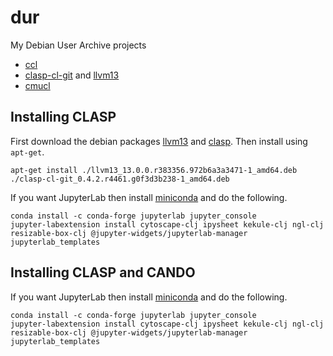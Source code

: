 # dur
My Debian User Archive projects

- [ccl](https://dur.hunterwittenborn.com/packages/ccl/)
- [clasp-cl-git](https://dur.hunterwittenborn.com/packages/clasp-cl-git/) and [llvm13](https://dur.hunterwittenborn.com/packages/llvm13/)
- [cmucl](https://dur.hunterwittenborn.com/packages/cmucl/)

## Installing CLASP

First download the debian packages [llvm13][] and [clasp][]. Then install using `apt-get`.
```
apt-get install ./llvm13_13.0.0.r383356.972b6a3a3471-1_amd64.deb ./clasp-cl-git_0.4.2.r4461.g0f3d3b238-1_amd64.deb
```
If you want JupyterLab then install [miniconda][] and do the following.
```
conda install -c conda-forge jupyterlab jupyter_console
jupyter-labextension install cytoscape-clj ipysheet kekule-clj ngl-clj resizable-box-clj @jupyter-widgets/jupyterlab-manager  jupyterlab_templates
```

## Installing CLASP and CANDO

If you want JupyterLab then install [miniconda][] and do the following.
```
conda install -c conda-forge jupyterlab jupyter_console
jupyter-labextension install cytoscape-clj ipysheet kekule-clj ngl-clj resizable-box-clj @jupyter-widgets/jupyterlab-manager  jupyterlab_templates
```

[cando]: https://github.com/yitzchak/dur/releases/download/clasp-cl-git_0.4.2.r4461.g0f3d3b238-1/cando-git_0.4.2.r4461.g0f3d3b238-1_amd64.deb
[clasp]: https://github.com/yitzchak/dur/releases/download/clasp-cl-git_0.4.2.r4461.g0f3d3b238-1/clasp-cl-git_0.4.2.r4461.g0f3d3b238-1_amd64.deb
[llvm13]: https://github.com/yitzchak/dur/releases/download/llvm13_13.0.0.r383356.972b6a3a3471/llvm13_13.0.0.r383356.972b6a3a3471-1_amd64.deb
[miniconda]: https://docs.conda.io/en/latest/miniconda.html
